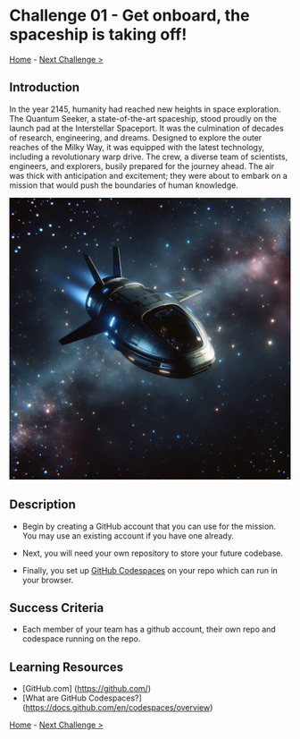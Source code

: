 # Challenge 01 - Get onboard, the spaceship is taking off!

[Home](../README.md) - [Next Challenge >](Challenge-02.md)

## Introduction

In the year 2145, humanity had reached new heights in space exploration. The Quantum Seeker, a state-of-the-art spaceship, stood proudly on the launch pad at the Interstellar Spaceport. It was the culmination of decades of research, engineering, and dreams. Designed to explore the outer reaches of the Milky Way, it was equipped with the latest technology, including a revolutionary warp drive. The crew, a diverse team of scientists, engineers, and explorers, busily prepared for the journey ahead. The air was thick with anticipation and excitement; they were about to embark on a mission that would push the boundaries of human knowledge.

  <img src="images/spaceship.png" width="512"/>

## Description

- Begin by creating a GitHub account that you can use for the mission. You may use an existing account if you have one already.

- Next, you will need your own repository to store your future codebase.
  
- Finally, you set up [GitHub Codespaces](https://docs.github.com/en/codespaces/overview/) on your repo which can run in your browser.

## Success Criteria

- Each member of your team has a github account, their own repo and codespace running on the repo.

## Learning Resources

- [GitHub.com] (https://github.com/)
- [What are GitHub Codespaces?] (https://docs.github.com/en/codespaces/overview)


[Home](../README.md) - [Next Challenge >](Challenge-02.md)
